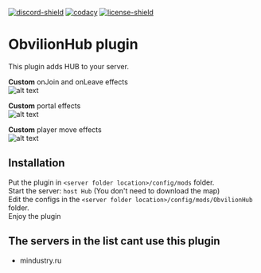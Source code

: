 [![discord-shield][]][discord-invite]
[![codacy][]][codacy-shield]
[![license-shield][]][license]

# ObvilionHub plugin
This plugin adds HUB to your server.

**Custom** onJoin and onLeave effects <br/>
![alt text](https://media.discordapp.net/attachments/548917345318338582/796282995563954197/unknown.png?width=711&height=676)

**Custom** portal effects <br/>
![alt text](https://media.discordapp.net/attachments/548917345318338582/796283400604483594/unknown.png?width=748&height=676)

**Custom** player move effects <br/>
![alt text](https://media.discordapp.net/attachments/548917345318338582/796283484770795570/unknown.png)

## Installation

Put the plugin in ``<server folder location>/config/mods`` folder.<br>
Start the server: ``host Hub`` (You don't need to download the map)<br>
Edit the configs in the ``<server folder location>/config/mods/ObvilionHub`` folder.<br>
Enjoy the plugin

## The servers in the list cant use this plugin
- mindustry.ru


[discord-invite]: https://discord.gg/cg82mjh
[discord-shield]: https://discord.com/api/guilds/633294014048632832/widget.png
[license]: https://github.com/ObvilionNetwork/mindustry-hub-plugin/tree/master/LICENSE
[license-shield]: https://img.shields.io/badge/license-GPL%20(%3E%3D%202)-blue
[codacy]: https://app.codacy.com/project/badge/Grade/d8a962d0929a4c798df707c1dc8f52b4
[codacy-shield]: https://www.codacy.com/gh/ObvilionNetwork/mindustry-hub-plugin/dashboard?utm_source=github.com&amp;utm_medium=referral&amp;utm_content=ObvilionNetwork/mindustry-hub-plugin&amp;utm_campaign=Badge_Grade
